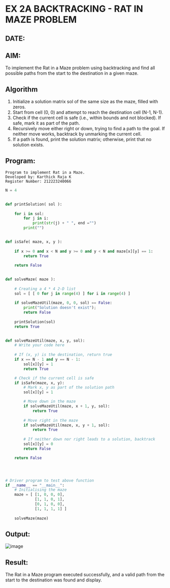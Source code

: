 # EX 2A BACKTRACKING - RAT IN MAZE PROBLEM
## DATE:
## AIM:
To implement the Rat in a Maze problem using backtracking and find all possible paths from the start to the destination in a given maze.


## Algorithm
1. Initialize a solution matrix sol of the same size as the maze, filled with zeros.
2. Start from cell (0, 0) and attempt to reach the destination cell (N-1, N-1).
3. Check if the current cell is safe (i.e., within bounds and not blocked). If safe, mark it as part of the path.
4. Recursively move either right or down, trying to find a path to the goal. If neither move works, backtrack by unmarking the current cell.
5. If a path is found, print the solution matrix; otherwise, print that no solution exists. 

## Program:
```
Program to implement Rat in a Maze.
Developed by: Karthick Raja K
Register Number: 212223240066  
```
```python
N = 4
 

def printSolution( sol ):
     
    for i in sol:
        for j in i:
            print(str(j) + " ", end ="")
        print("")
 

def isSafe( maze, x, y ):
     
    if x >= 0 and x < N and y >= 0 and y < N and maze[x][y] == 1:
        return True
     
    return False
 

def solveMaze( maze ):
     
    # Creating a 4 * 4 2-D list
    sol = [ [ 0 for j in range(4) ] for i in range(4) ]
     
    if solveMazeUtil(maze, 0, 0, sol) == False:
        print("Solution doesn't exist");
        return False
     
    printSolution(sol)
    return True
     

def solveMazeUtil(maze, x, y, sol):
    # Write your code here
    
    # If (x, y) is the destination, return true
    if x == N - 1 and y == N - 1:
        sol[x][y] = 1
        return True

    # Check if the current cell is safe
    if isSafe(maze, x, y):
        # Mark x, y as part of the solution path
        sol[x][y] = 1

        # Move down in the maze
        if solveMazeUtil(maze, x + 1, y, sol):
            return True
        
        # Move right in the maze
        if solveMazeUtil(maze, x, y + 1, sol):
            return True
        
        # If neither down nor right leads to a solution, backtrack
        sol[x][y] = 0
        return False

    return False




# Driver program to test above function
if __name__ == "__main__":
    # Initialising the maze
    maze = [ [1, 0, 0, 0],
             [1, 1, 0, 1],
             [0, 1, 0, 0],
             [1, 1, 1, 1] ]
              
    solveMaze(maze)

```

## Output:

![image](https://github.com/user-attachments/assets/e510d49d-fc6b-4117-95bc-29d98d1dc422)


## Result:
The Rat in a Maze program executed successfully, and a valid path from the start to the destination was found and display.
